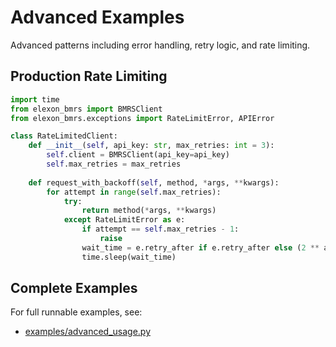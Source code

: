 # Advanced Examples

Advanced patterns including error handling, retry logic, and rate limiting.

## Production Rate Limiting

```python
import time
from elexon_bmrs import BMRSClient
from elexon_bmrs.exceptions import RateLimitError, APIError

class RateLimitedClient:
    def __init__(self, api_key: str, max_retries: int = 3):
        self.client = BMRSClient(api_key=api_key)
        self.max_retries = max_retries
    
    def request_with_backoff(self, method, *args, **kwargs):
        for attempt in range(self.max_retries):
            try:
                return method(*args, **kwargs)
            except RateLimitError as e:
                if attempt == self.max_retries - 1:
                    raise
                wait_time = e.retry_after if e.retry_after else (2 ** attempt)
                time.sleep(wait_time)
```

## Complete Examples

For full runnable examples, see:

- [examples/advanced_usage.py](https://github.com/benjaminwatts/balancing/blob/main/examples/advanced_usage.py)
